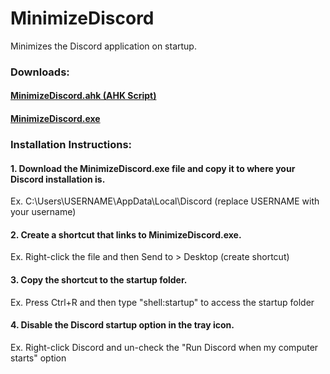 # MinimizeDiscord
Minimizes the Discord application on startup.

### Downloads:
#### [MinimizeDiscord.ahk (AHK Script)](https://github.com/lyjacky11/MinimizeDiscord/raw/master/MinimizeDiscord.ahk)

#### [MinimizeDiscord.exe](https://github.com/lyjacky11/MinimizeDiscord/raw/master/MinimizeDiscord.exe)

### Installation Instructions:
#### 1. Download the MinimizeDiscord.exe file and copy it to where your Discord installation is.
Ex. C:\Users\USERNAME\AppData\Local\Discord (replace USERNAME with your username)

#### 2. Create a shortcut that links to MinimizeDiscord.exe.
Ex. Right-click the file and then Send to > Desktop (create shortcut)

#### 3. Copy the shortcut to the startup folder.
Ex. Press Ctrl+R and then type "shell:startup" to access the startup folder

#### 4. Disable the Discord startup option in the tray icon.
Ex. Right-click Discord and un-check the "Run Discord when my computer starts" option
